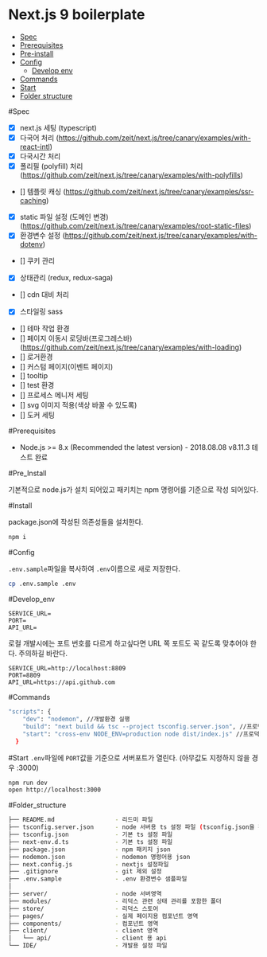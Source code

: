 # Next.js 9 boilerplate <!-- TOC -->

- [Spec](#Spec)
- [Prerequisites](#Prerequisites)
- [Pre-install](#Pre_Install)
- [Config](#Config)
    - [Develop env](#Develop_env)
- [Commands](#Commands)
- [Start](#Start)
- [Folder structure](#Folder_structure)

<!-- /TOC -->

#Spec

- [x] next.js 세팅 (typescript)
- [x] 다국어 처리 (https://github.com/zeit/next.js/tree/canary/examples/with-react-intl)
- [x] 다국시간 처리
- [x] 폴리필 (polyfill) 처리 (https://github.com/zeit/next.js/tree/canary/examples/with-polyfills)
- [] 템플릿 캐싱 (https://github.com/zeit/next.js/tree/canary/examples/ssr-caching)
- [x] static 파일 설정 (도메인 변경) (https://github.com/zeit/next.js/tree/canary/examples/root-static-files)
- [x] 환경변수 설정 (https://github.com/zeit/next.js/tree/canary/examples/with-dotenv)
- [] 쿠키 관리 
- [x] 상태관리 (redux, redux-saga)
- [] cdn 대비 처리
- [x] 스타일링 sass
- [] 테마 작업 환경
- [] 페이지 이동시 로딩바(프로그레스바) (https://github.com/zeit/next.js/tree/canary/examples/with-loading)
- [] 로거환경
- [] 커스텀 페이지(이벤트 페이지)
- [] tooltip
- [] test 환경
- [] 프로세스 메니저 세팅
- [] svg 이미지 적용(색상 바꿀 수 있도록)
- [] 도커 세팅


#Prerequisites

- Node.js >= 8.x (Recommended the latest version) - 2018.08.08 v8.11.3 테스트 완료

#Pre_Install

기본적으로 node.js가 설치 되어있고 패키치는 npm 명령어를 기준으로 작성 되어있다.

#Install

package.json에 작성된 의존성들을 설치한다.
```sh
npm i
```

#Config

`.env.sample`파일을 복사하여 `.env`이름으로 새로 저장한다.
```sh
cp .env.sample .env
```

#Develop_env

```env
SERVICE_URL=
PORT=
API_URL=
```

로컬 개발시에는 포트 번호를 다르게 하고싶다면 URL 쪽 포트도 꼭 같도록 맞추어야 한다. 주의하길 바란다.
```env
SERVICE_URL=http://localhost:8809
PORT=8809
API_URL=https://api.github.com
```

#Commands

```sh
"scripts": {
    "dev": "nodemon", //개발환경 실행
    "build": "next build && tsc --project tsconfig.server.json", //프로덕트 빌드
    "start": "cross-env NODE_ENV=production node dist/index.js" //프로덕트 실행
  }
```

#Start
`.env`파일에 `PORT`값을 기준으로 서버포트가 열린다. (아무값도 지정하지 않을 경우 :3000)
```sh
npm run dev
open http://localhost:3000
```

#Folder_structure
```bash
├── README.md                 - 리드미 파일
├── tsconfig.server.json      - node 서버용 ts 설정 파일 (tsconfig.json을 확장하여 사용)
├── tsconfig.json             - 기본 ts 설정 파일
├── next-env.d.ts             - 기본 ts 설정 파일
├── package.json              - npm 패키지 json
├── nodemon.json              - nodemon 명령어용 json
├── next.config.js            - nextjs 설정파일
├── .gitignore                - git 제외 설정
├── .env.sample               - .env 환경변수 샘플파일
│
├── server/                   - node 서버영역
├── modules/                  - 리덕스 관련 상태 관리를 포함한 폴더
├── store/                    - 리덕스 스토어
├── pages/                    - 실제 페이지용 컴포넌트 영역
├── components/               - 컴포넌트 영역
├── client/                   - client 영역
│   └── api/                  - client 용 api
└── IDE/                      - 개발용 설정 파일